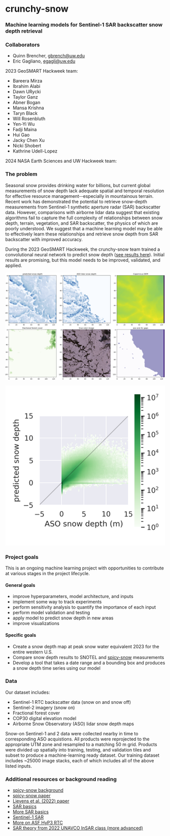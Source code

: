 # crunchy-snow
### Machine learning models for Sentinel-1 SAR backscatter snow depth retrieval

### Collaborators
* Quinn Brencher, gbrench@uw.edu
* Eric Gagliano, egagli@uw.edu

2023 GeoSMART Hackweek team:
- Bareera Mirza
- Ibrahim Alabi
- Dawn URycki
- Taylor Ganz
- Abner Bogan
- Mansa Krishna
- Taryn Black
- Will Rosenbluth
- Yen-Yi Wu
- Fadji Maina
- Hui Gao
- Jacky Chen Xu
- Nicki Shobert
- Kathrine Udell-Lopez

2024 NASA Earth Sciences and UW Hackweek team:

### The problem
Seasonal snow provides drinking water for billions, but current global measurements of snow depth lack adequate spatial and temporal resolution for effective resource management--especially in mountainous terrain. Recent work has demonstrated the potential to retrieve snow-depth measurements from Sentinel-1 synthetic aperture radar (SAR) backscatter data. However, comparisons with airborne lidar data suggest that existing algorithms fail to capture the full complexity of relationships between snow depth, terrain, vegetation, and SAR backscatter, the physics of which are poorly understood. We suggest that a machine learning model may be able to effectively learn these relationships and retrieve snow depth from SAR backscatter with improved accuracy. 

During the 2023 GeoSMART Hackweek, the crunchy-snow team trained a convolutional neural network to predict snow depth ([see results here](https://docs.google.com/presentation/d/160eq-O48m0FuJgghCHZ4Idysb9zokbMF6Qd1E3HJJww/edit?usp=sharing)). Initial results are promising, but this model needs to be improved, validated, and applied. 

![fig](imgs/pred_map.png)

![fig](figs/modelv1_rmse.png)


### Project goals
This is an ongoing machine learning project with opportunities to contribute at various stages in the project lifecycle. 

#### General goals 
- improve hyperparameters, model architecture, and inputs
- implement some way to track experiments
- perform sensitivity analysis to quantify the importance of each input
- perform model validation and testing
- apply model to predict snow depth in new areas
- improve visualizations

#### Specific goals
- Create a snow depth map at peak snow water equivalent 2023 for the entire western U.S.
- Compare snow depth results to SNOTEL and [spicy-snow](https://github.com/SnowEx/spicy-snow) measurements
- Develop a tool that takes a date range and a bounding box and produces a snow depth time series using our model

### Data
Our dataset includes:
- Sentinel-1 RTC backscatter data (snow on and snow off)
- Sentinel-2 imagery (snow on)
- Fractional forest cover
- COP30 digital elevation model
- Airborne Snow Observatory (ASO) lidar snow depth maps

Snow-on Sentinel-1 and 2 data were collected nearby in time to corresponding ASO acquistions. All products were reprojected to the appropriate UTM zone and resampled to a matching 50 m grid. Products were divided up spatially into training, testing, and validation tiles and subset to produce a machine-learning ready dataset. Our training dataset includes ~25000 image stacks, each of which includes all of the above listed inputs. 

### Additional resources or background reading
- [spicy-snow background](https://github.com/SnowEx/spicy-snow/blob/main/contrib/brencher/tutorial/01background.ipynb)
- [spicy-snow paper](https://egusphere.copernicus.org/preprints/2024/egusphere-2024-1018/egusphere-2024-1018.pdf)
- [Lievens et al. (2022) paper](https://tc.copernicus.org/articles/16/159/2022/) 
- [SAR basics](https://asf.alaska.edu/information/sar-information/what-is-sar/)
- [More SAR basics](https://www.earthdata.nasa.gov/learn/backgrounders/what-is-sar)
- [Sentinel-1 SAR](https://sentinels.copernicus.eu/web/sentinel/user-guides/sentinel-1-sar)
- [More on ASF HyP3 RTC](https://hyp3-docs.asf.alaska.edu/guides/rtc_product_guide/)
- [SAR theory from 2022 UNAVCO InSAR class (more advanced)](https://nbviewer.org/github/parosen/Geo-SInC/blob/main/UNAVCO2022/0.8_SAR_Theory_Phenomenology/SAR.ipynb)
